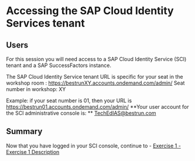 # Accessing the SAP Cloud Identity Services tenant

## Users

For this session you will need access to a SAP Cloud Identity Service (SCI) tenant and a SAP SuccessFactors instance. 

The SAP Cloud Identity Service tenant URL is specific for your seat in the workshop room : https://bestrunXY.accounts.ondemand.com/admin/
Seat number in workshop: XY

Example: if your seat number is 01, then your URL is https://bestrun01.accounts.ondemand.com/admin/ 
**Your user account for the SCI administrative console is: ** TechEdIAS@bestrun.com


## Summary

Now that you have logged in your SCI console, continue to - [Exercise 1 - Exercise 1 Description](../ex1/README.md)
